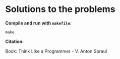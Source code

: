 # Solutions to the problems  

**Compile and run with `makefile`:**    

```
make 
```

**Citation:**    

Book: Think Like a Programmer - V. Anton Spraul  

